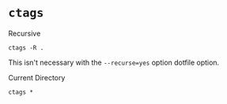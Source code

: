 # `ctags`

Recursive

	ctags -R .

This isn't necessary with the `--recurse=yes` option dotfile option.

Current Directory

    ctags *
